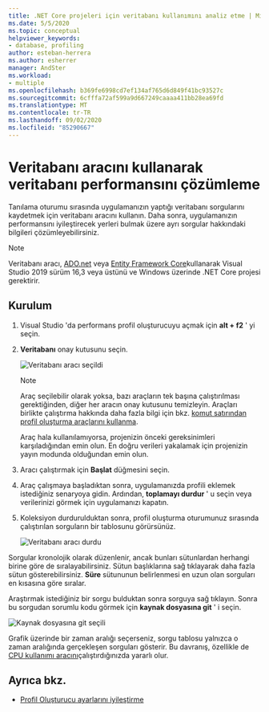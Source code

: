 ```yaml
---
title: .NET Core projeleri için veritabanı kullanımını analiz etme | Microsoft Docs
ms.date: 5/5/2020
ms.topic: conceptual
helpviewer_keywords:
- database, profiling
author: esteban-herrera
ms.author: esherrer
manager: AndSter
ms.workload:
- multiple
ms.openlocfilehash: b369fe6998cd7ef134af765d6d849f41bc93527c
ms.sourcegitcommit: 6cfffa72af599a9d667249caaaa411bb28ea69fd
ms.translationtype: MT
ms.contentlocale: tr-TR
ms.lasthandoff: 09/02/2020
ms.locfileid: "85290667"
---
```

# <a name="analyze-database-performance-using-the-database-tool"></a>Veritabanı aracını kullanarak veritabanı performansını çözümleme

Tanılama oturumu sırasında uygulamanızın yaptığı veritabanı sorgularını kaydetmek için veritabanı aracını kullanın. Daha sonra, uygulamanızın performansını iyileştirecek yerleri bulmak üzere ayrı sorgular hakkındaki bilgileri çözümleyebilirsiniz.

> [!NOTE]
> Veritabanı aracı, [ADO.net]( https://docs.microsoft.com/dotnet/framework/data/adonet/ado-net-overview) veya [Entity Framework Core](https://docs.microsoft.com/ef/core/)kullanarak Visual Studio 2019 sürüm 16,3 veya üstünü ve Windows üzerinde .NET Core projesi gerektirir.

## <a name="setup"></a>Kurulum

1. Visual Studio 'da performans profil oluşturucuyu açmak için **alt + f2** ' yi seçin.

1. **Veritabanı** onay kutusunu seçin.

   ![Veritabanı aracı seçildi](./media/db-launch.png "Veritabanı aracı seçildi")

   > [!NOTE]
   > Araç seçilebilir olarak yoksa, bazı araçların tek başına çalıştırılması gerektiğinden, diğer her aracın onay kutusunu temizleyin. Araçları birlikte çalıştırma hakkında daha fazla bilgi için bkz. [komut satırından profil oluşturma araçlarını kullanma](../profiling/using-the-profiling-tools-from-the-command-line.md).
   >
   > Araç hala kullanılamıyorsa, projenizin önceki gereksinimleri karşıladığından emin olun. En doğru verileri yakalamak için projenizin yayın modunda olduğundan emin olun.

1. Aracı çalıştırmak için **Başlat** düğmesini seçin.

1. Araç çalışmaya başladıktan sonra, uygulamanızda profili eklemek istediğiniz senaryoya gidin. Ardından, **toplamayı durdur** ' u seçin veya verilerinizi görmek için uygulamanızı kapatın.

1. Koleksiyon durdurulduktan sonra, profil oluşturma oturumunuz sırasında çalıştırılan sorguların bir tablosunu görürsünüz.

   ![Veritabanı aracı durdu](./media/db-after.png "Veritabanı aracı durdu")

Sorgular kronolojik olarak düzenlenir, ancak bunları sütunlardan herhangi birine göre de sıralayabilirsiniz. Sütun başlıklarına sağ tıklayarak daha fazla sütun gösterebilirsiniz. **Süre** sütununun belirlenmesi en uzun olan sorguları en kısasına göre sıralar.

Araştırmak istediğiniz bir sorgu bulduktan sonra sorguya sağ tıklayın. Sonra bu sorgudan sorumlu kodu görmek için **kaynak dosyasına git** ' i seçin.

![Kaynak dosyasına git seçili](./media/db-gotosource.png "Kaynak dosyasına git seçili")

Grafik üzerinde bir zaman aralığı seçerseniz, sorgu tablosu yalnızca o zaman aralığında gerçekleşen sorguları gösterir. Bu davranış, özellikle de [CPU kullanımı aracını](https://docs.microsoft.com/visualstudio/profiling/cpu-usage?view=vs-2019)çalıştırdığınızda yararlı olur.

## <a name="see-also"></a>Ayrıca bkz.

- [Profil Oluşturucu ayarlarını iyileştirme](../profiling/optimize-profiler-settings.md)

